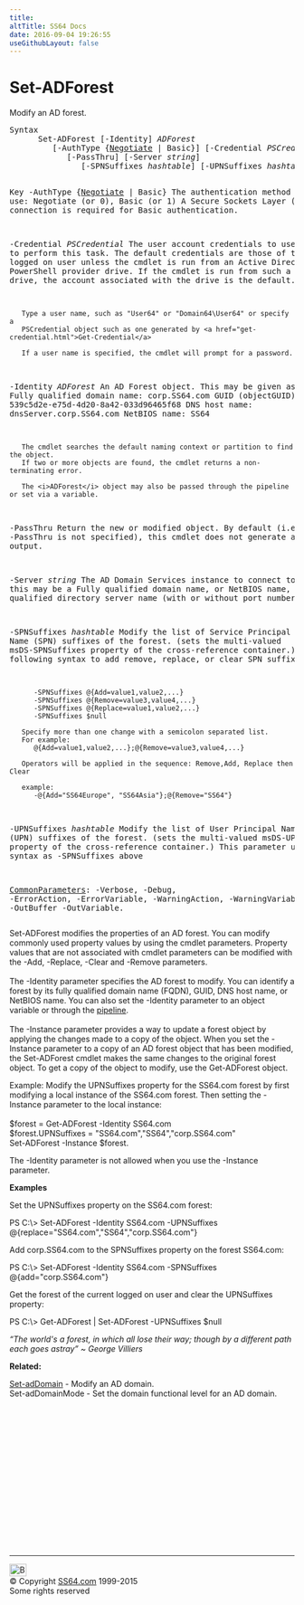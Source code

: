 ```yaml
---
title:
altTitle: SS64 Docs
date: 2016-09-04 19:26:55
useGithubLayout: false
---
```

<!-- #BeginLibraryItem "/Library/head_ps.lbi" --><!-- #EndLibraryItem --><h1>Set-ADForest</h1> 
<p>Modify an AD forest.</p>
<pre>Syntax
      Set-ADForest [-Identity] <i>ADForest</i>
         [-AuthType {<u>Negotiate</u> | Basic}] [-Credential <i>PSCredential</i>]
            [-PassThru] [-Server <i>string</i>]
               [-SPNSuffixes <i>hashtable</i>] [-UPNSuffixes <i>hashtable</i>] [<i>CommonParameters</i>]

Key
   -AuthType {<u>Negotiate</u> | Basic}
       The authentication method to use: Negotiate (or 0), Basic (or 1)
       A Secure Sockets Layer (SSL) connection is required for Basic authentication.

   -Credential <i>PSCredential</i>
       The user account credentials to use to perform this task.
       The default credentials are those of the currently logged on user unless the
       cmdlet is run from an Active Directory PowerShell provider drive.
       If the cmdlet is run from such a provider drive, the account associated with the drive is the default.

       Type a user name, such as "User64" or "Domain64\User64" or specify a
       PSCredential object such as one generated by <a href="get-credential.html">Get-Credential</a> 

       If a user name is specified, the cmdlet will prompt for a password.

   -Identity <i>ADForest</i>
       An AD Forest object.
       This may be given as:
          Fully qualified domain name: corp.SS64.com
          GUID (objectGUID): 539c5d2e-e75d-4d20-8a42-033d96465f68
          DNS host name:     dnsServer.corp.SS64.com
          NetBIOS name:      SS64

       The cmdlet searches the default naming context or partition to find the object.
       If two or more objects are found, the cmdlet returns a non-terminating error.

       The <i>ADForest</i> object may also be passed through the pipeline or set via a variable.

   -PassThru
       Return the new or modified object.
       By default (i.e. if -PassThru is not specified), this cmdlet does not generate any output.

   -Server <i>string</i>
       The AD Domain Services instance to connect to, this may be a Fully qualified domain name,
       or NetBIOS name, Fully qualified directory server name (with or without port number.)

   -SPNSuffixes <i>hashtable</i>
       Modify the list of Service Principal Name (SPN) suffixes of the forest.
       (sets the multi-valued msDS-SPNSuffixes property of the cross-reference container.)
       Use the following syntax to add remove, replace, or clear SPN suffix values:

          -SPNSuffixes @{Add=value1,value2,...}
          -SPNSuffixes @{Remove=value3,value4,...}
          -SPNSuffixes @{Replace=value1,value2,...}
          -SPNSuffixes $null
        
       Specify more than one change with a semicolon separated list.
       For example:
          @{Add=value1,value2,...};@{Remove=value3,value4,...}
        
       Operators will be applied in the sequence: Remove,Add, Replace then Clear
        
       example:
          -@{Add="SS64Europe", "SS64Asia"};@{Remove="SS64"}

   -UPNSuffixes <i>hashtable</i>
       Modify the list of User Principal Name (UPN) suffixes of the forest.
       (sets the multi-valued msDS-UPNSuffixes property of the cross-reference container.)
       This parameter uses the same syntax as -SPNSuffixes above

   <a href="common.html">CommonParameters</a>:
       -Verbose, -Debug, -ErrorAction, -ErrorVariable, -WarningAction, -WarningVariable,
       -OutBuffer -OutVariable.</pre>
<p>Set-ADForest  modifies the properties of an AD forest. You can modify commonly used property values by using the cmdlet parameters. Property values that are not associated with cmdlet parameters can be modified with the -Add, -Replace, -Clear and -Remove parameters.<br>
<br>
The <span class="code">-Identity</span> parameter specifies the AD forest to modify. You can identify a forest by its fully qualified domain name (FQDN), GUID, DNS host name, or NetBIOS name. You can also set the -Identity parameter to an object variable  or  through the <a href="syntax-pipeline.html">pipeline</a>.<br>
<br>
The <span class="code">-Instance</span> parameter provides a way to update a forest object by applying the changes made to a copy of the object. When you set the -Instance parameter to a copy of an AD forest object that has been modified, the Set-ADForest cmdlet makes the same changes to the original forest object. To get a copy of the object to modify, use
the Get-ADForest object. </p>
<p>Example: Modify the UPNSuffixes property for the SS64.com forest by first modifying a local instance of the SS64.com forest. Then setting the -Instance parameter to the local instance:<br>
<br>
<span class="code">$forest = Get-ADForest -Identity SS64.com<br>
$forest.UPNSuffixes = "SS64.com","SS64","corp.SS64.com"<br>
Set-ADForest -Instance $forest.</span></p>
<p>The -Identity parameter is not allowed when you use the -Instance parameter. <br>
</p>
<p><b>Examples</b></p>
<p>Set the UPNSuffixes property on the SS64.com forest:</p>
<p class="code">PS C:\&gt; Set-ADForest -Identity SS64.com -UPNSuffixes @{replace="SS64.com","SS64","corp.SS64.com"}</p>
<p>Add corp.SS64.com to the SPNSuffixes property on the forest SS64.com: </p>
<p class="code">PS C:\&gt; Set-ADForest -Identity SS64.com -SPNSuffixes @{add="corp.SS64.com"}</p>
<p>Get the forest of the current logged on user and clear the UPNSuffixes property:</p>
<p class="code">PS C:\&gt; Get-ADForest | Set-ADForest -UPNSuffixes $null</p>
<p class="quote"><i>“The world's a forest, in which all lose their way; though by a different path each goes astray” ~ George Villiers</i></p>
<p><b>Related:</b></p>
<p><a href="set-addomain.html">Set-adDomain</a> - Modify an AD domain.<br> 
Set-adDomainMode     - Set the domain functional level for an AD domain.</p><!-- #BeginLibraryItem "/Library/foot_ps.lbi" --><p>
<!-- PowerShell300 -->
<ins class="adsbygoogle" style="display:inline-block;width:300px;height:250px" data-ad-client="ca-pub-6140977852749469" data-ad-slot="6253539900"></ins>
<script>
(adsbygoogle = window.adsbygoogle || []).push({});
</script></p>
<hr>
<div id="bl" class="footer"><a href="set-adforest.html#"><img src="../images/top.png" width="30" height="22" alt="Back to the Top"></a></div>
<div id="br" class="footer, tagline">© Copyright <a href="http://ss64.com/">SS64.com</a> 1999-2015<br>
Some rights reserved</div><!-- #EndLibraryItem -->

